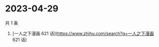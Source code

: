 # 2023-04-29

共 1 条

<!-- BEGIN -->
<!-- 最后更新时间 Sat Apr 29 2023 09:00:44 GMT+0800 (China Standard Time) -->

1. [一人之下漫画 621 话](https://www.zhihu.com/search?q=一人之下漫画 621 话)

<!-- END -->
